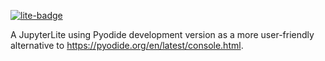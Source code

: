 [![lite-badge]][lite]

[lite]: https://lesteve.github.io/jupyterlite-pyodide-dev
[lite-badge]: https://jupyterlite.rtfd.io/en/latest/_static/badge.svg

A JupyterLite using Pyodide development version as a more user-friendly
alternative to https://pyodide.org/en/latest/console.html.


